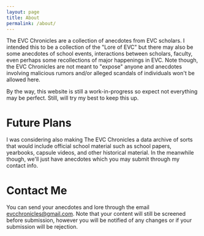 ```yaml
---
layout: page
title: About
permalink: /about/
---
```


The EVC Chronicles are a collection of anecdotes from EVC scholars. I intended this to be a collection of the "Lore of EVC" but there may also be some anecdotes of school events, interactions between scholars, faculty, even perhaps some recollections of major happenings in EVC. Note though, the EVC Chronicles are not meant to "expose" anyone and anecdotes involving malicious rumors and/or alleged scandals of individuals won't be allowed here.

By the way, this website is still a work-in-progress so expect not everything may be perfect. Still, will try my best to keep this up.

# Future Plans
I was considering also making The EVC Chronicles a data archive of sorts that would include official school material such as school papers, yearbooks, capsule videos, and other historical material. In the meanwhile though, we'll just have anecdotes which you may submit through my contact info.

# Contact Me
You can send your anecdotes and lore through the email evcchronicles@gmail.com. Note that your content will still be screened before submission, however you will be notified of any changes or if your submission will be rejection.